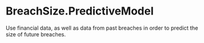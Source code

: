 # BreachSize.PredictiveModel
Use financial data, as well as data from past breaches in order to predict the size of future breaches.
